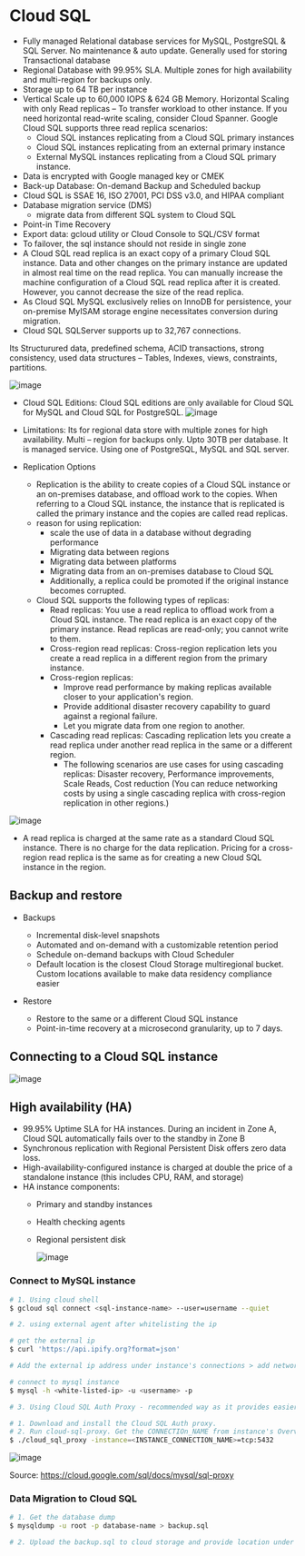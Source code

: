 
# **Cloud SQL**  

- Fully managed Relational database services for MySQL, PostgreSQL & SQL Server. No maintenance & auto update. Generally used for storing Transactional database
- Regional Database with 99.95% SLA. Multiple zones for high availability and multi-region for backups only. 
- Storage up to 64 TB per instance
- Vertical Scale up to 60,000 IOPS & 624 GB Memory. Horizontal Scaling with only Read replicas – To transfer workload to other instance. If you need horizontal read-write scaling, consider Cloud Spanner. Google Cloud SQL supports three read replica scenarios: 
  - Cloud SQL instances replicating from a Cloud SQL primary instances
  - Cloud SQL instances replicating from an external primary instance
  - External MySQL instances replicating from a Cloud SQL primary instance.
- Data is encrypted with Google managed key or CMEK
- Back-up Database: On-demand Backup and Scheduled backup
- Cloud SQL is SSAE 16, ISO 27001, PCI DSS v3.0, and HIPAA compliant
- Database migration service (DMS)
  - migrate data from different SQL system to Cloud SQL
- Point-in Time Recovery
- Export data: gcloud utility or Cloud Console to SQL/CSV format
- To failover, the sql instance should not reside in single zone
- A Cloud SQL read replica is an exact copy of a primary Cloud SQL instance. Data and other changes on the primary instance are updated in almost real time on the read replica. You can manually increase the machine configuration of a Cloud SQL read replica after it is created. However, you cannot decrease the size of the read replica.
- As Cloud SQL MySQL exclusively relies on InnoDB for persistence, your on-premise MyISAM storage engine necessitates conversion during migration.
- Cloud SQL SQLServer supports up to 32,767 connections.
  
Its Structurured data, predefined schema, ACID transactions, strong consistency, used data structures – Tables, Indexes, views, constraints, partitions.

![image](https://user-images.githubusercontent.com/19702456/222904899-8cffc71a-1a33-4ccb-bb9d-591961e17af3.png)

- Cloud SQL Editions: Cloud SQL editions are only available for Cloud SQL for MySQL and Cloud SQL for PostgreSQL.
![image](https://github.com/user-attachments/assets/9c6fad54-6a48-488a-92fa-0188eced80e8)

  
- Limitations:
Its for regional data store with multiple zones for high availability. Multi – region for backups only. Upto 30TB per database. It is managed service. Using one of PostgreSQL, MySQL and SQL server. 



- Replication Options
  - Replication is the ability to create copies of a Cloud SQL instance or an on-premises database, and offload work to the copies. When referring to a Cloud SQL instance, the instance that is replicated is called the primary instance and the copies are called read replicas.
  - reason for using replication:
    - scale the use of data in a database without degrading performance
    - Migrating data between regions
    - Migrating data between platforms
    - Migrating data from an on-premises database to Cloud SQL
    - Additionally, a replica could be promoted if the original instance becomes corrupted.
  - Cloud SQL supports the following types of replicas:
    - Read replicas: You use a read replica to offload work from a Cloud SQL instance. The read replica is an exact copy of the primary instance. Read replicas are read-only; you cannot write to them. 
    - Cross-region read replicas: Cross-region replication lets you create a read replica in a different region from the primary instance.
    - Cross-region replicas:
      - Improve read performance by making replicas available closer to your application's region.
      - Provide additional disaster recovery capability to guard against a regional failure.
      - Let you migrate data from one region to another.
    - Cascading read replicas: Cascading replication lets you create a read replica under another read replica in the same or a different region.
      - The following scenarios are use cases for using cascading replicas: Disaster recovery, Performance improvements, Scale Reads, Cost reduction (You can reduce networking costs by using a single cascading replica with cross-region replication in other regions.)
    
![image](https://github.com/user-attachments/assets/7bfea9a2-a7e8-482a-befa-fcf58125542f)
  - A read replica is charged at the same rate as a standard Cloud SQL instance. There is no charge for the data replication. Pricing for a cross-region read replica is the same as for creating a new Cloud SQL instance in the region.


## Backup and restore
- Backups
  - Incremental disk-level snapshots
  - Automated and on-demand with a customizable retention period
  - Schedule on-demand backups with Cloud Scheduler
  - Default location is the closest Cloud Storage multiregional bucket. Custom locations available to make data residency compliance easier

- Restore
  - Restore to the same or a different Cloud SQL instance
  - Point-in-time recovery at a microsecond granularity, up to 7 days.

## Connecting to a Cloud SQL instance
  
  ![image](https://github.com/user-attachments/assets/bb8291eb-37e6-4458-b12b-256789882d52)
  
## High availability (HA)
- 99.95% Uptime SLA for HA instances. During an incident in Zone A, Cloud SQL automatically fails over to the standby in Zone B
- Synchronous replication with Regional Persistent Disk offers zero data loss.
- High-availability-configured instance is charged at double the price of a standalone instance (this includes CPU, RAM, and storage)
- HA instance components:
  - Primary and standby instances
  - Health checking agents
  - Regional persistent disk

      ![image](https://github.com/user-attachments/assets/d7e7cfc7-17a3-4fd9-8d79-720097b468d3)


### **Connect to MySQL instance**

```bash
# 1. Using cloud shell
$ gcloud sql connect <sql-instance-name> --user=username --quiet
```

```bash
# 2. using external agent after whitelisting the ip

# get the external ip
$ curl 'https://api.ipify.org?format=json' 

# Add the external ip address under instance's connections > add network to whitelist the ip

# connect to mysql instance
$ mysql -h <white-listed-ip> -u <username> -p
```

```bash
# 3. Using Cloud SQL Auth Proxy - recommended way as it provides easier connection authorization

# 1. Download and install the Cloud SQL Auth proxy.
# 2. Run cloud-sql-proxy. Get the CONNECTIOn_NAME from instance's Overview.
$ ./cloud_sql_proxy -instance=<INSTANCE_CONNECTION_NAME>=tcp:5432

```
![image](https://user-images.githubusercontent.com/19702456/224492626-a92ca471-f5ef-4c4c-aee4-e47b4781da8a.png)

Source: https://cloud.google.com/sql/docs/mysql/sql-proxy


### **Data Migration to Cloud SQL**

```bash
# 1. Get the database dump
$ mysqldump -u root -p database-name > backup.sql

# 2. Upload the backup.sql to cloud storage and provide location under Overview > Import
```
